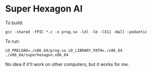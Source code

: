 Super Hexagon AI
================

To build:
```
gcc -shared -fPIC *.c -o prog.so -ldl -lm -lX11 -Wall -pedantic
```

To run:
```
LD_PRELOAD=./x86_64/prog.so LD_LIBRARY_PATH=./x86_64 ./x86_64/superhexagon.x86_64 
```

No idea if it'll work on other computers, but it works for me.
